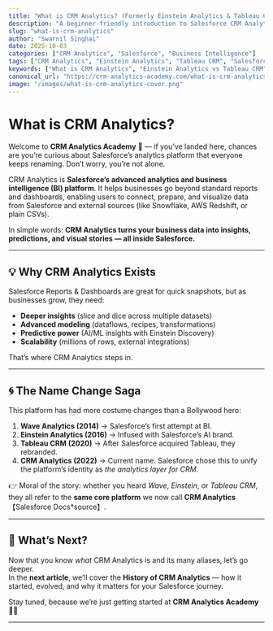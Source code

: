 ```yaml
---
title: "What is CRM Analytics? (Formerly Einstein Analytics & Tableau CRM)"
description: "A beginner-friendly introduction to Salesforce CRM Analytics — what it is, why it matters, and how it evolved from Einstein Analytics and Tableau CRM."
slug: "what-is-crm-analytics"
author: "Swarnil Singhai"
date: 2025-10-03
categories: ["CRM Analytics", "Salesforce", "Business Intelligence"]
tags: ["CRM Analytics", "Einstein Analytics", "Tableau CRM", "Salesforce", "Analytics"]
keywords: ["What is CRM Analytics", "Einstein Analytics vs Tableau CRM", "Salesforce Analytics", "CRM Analytics beginner guide", "Business Intelligence Salesforce"]
canonical_url: "https://crm-analytics-academy.com/what-is-crm-analytics"
image: "/images/what-is-crm-analytics-cover.png"
---
```


# What is CRM Analytics?  

Welcome to **CRM Analytics Academy** 👋 — if you’ve landed here, chances are you’re curious about Salesforce’s analytics platform that everyone keeps renaming. Don’t worry, you’re not alone.  

CRM Analytics is **Salesforce’s advanced analytics and business intelligence (BI) platform**. It helps businesses go beyond standard reports and dashboards, enabling users to connect, prepare, and visualize data from Salesforce and external sources (like Snowflake, AWS Redshift, or plain CSVs).  

In simple words: **CRM Analytics turns your business data into insights, predictions, and visual stories — all inside Salesforce.**

---

## 💡 Why CRM Analytics Exists
Salesforce Reports & Dashboards are great for quick snapshots, but as businesses grow, they need:
- **Deeper insights** (slice and dice across multiple datasets)  
- **Advanced modeling** (dataflows, recipes, transformations)  
- **Predictive power** (AI/ML insights with Einstein Discovery)  
- **Scalability** (millions of rows, external integrations)  

That’s where CRM Analytics steps in.  

---

## 🌀 The Name Change Saga
This platform has had more costume changes than a Bollywood hero:  

1. **Wave Analytics (2014)** → Salesforce’s first attempt at BI.  
2. **Einstein Analytics (2016)** → Infused with Salesforce’s AI brand.  
3. **Tableau CRM (2020)** → After Salesforce acquired Tableau, they rebranded.  
4. **CRM Analytics (2022)** → Current name. Salesforce chose this to unify the platform’s identity as *the analytics layer for CRM*.  

👉 Moral of the story: whether you heard *Wave*, *Einstein*, or *Tableau CRM*, they all refer to the **same core platform** we now call **CRM Analytics**【Salesforce Docs†source】.  

---

## 🚀 What’s Next?
Now that you know *what* CRM Analytics is and its many aliases, let’s go deeper.  
In the **next article**, we’ll cover the **History of CRM Analytics** — how it started, evolved, and why it matters for your Salesforce journey.  

Stay tuned, because we’re just getting started at **CRM Analytics Academy** 🎥✨  

---
